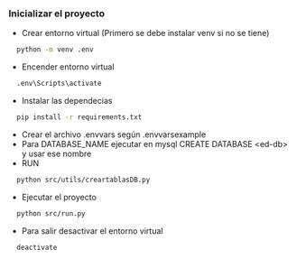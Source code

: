### Inicializar el proyecto

- Crear entorno virtual (Primero se debe instalar venv si no se tiene)
``` bash
  python -m venv .env
```
- Encender entorno virtual
```bash
  .env\Scripts\activate
```
- Instalar las dependecias
```bash
  pip install -r requirements.txt
```
- Crear el archivo .envvars según .envvarsexample
- Para DATABASE_NAME ejecutar en mysql CREATE DATABASE \<ed-db\> y usar ese nombre
- RUN
```bash
  python src/utils/creartablasDB.py
```
- Ejecutar el proyecto
```bash
  python src/run.py
```
- Para salir desactivar el entorno virtual
```bash
  deactivate
```
